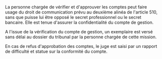 La personne chargée de vérifier et d'approuver les comptes peut faire usage du droit de communication prévu au deuxième alinéa de l'article 510, sans que puisse lui être opposé le secret professionnel ou le secret bancaire. Elle est tenue d'assurer la confidentialité du compte de gestion.

A l'issue de la vérification du compte de gestion, un exemplaire est versé sans délai au dossier du tribunal par la personne chargée de cette mission.

En cas de refus d'approbation des comptes, le juge est saisi par un rapport de difficulté et statue sur la conformité du compte.

